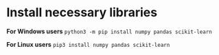 # Install necessary libraries

**For Windows users**
`python3 -m pip install numpy pandas scikit-learn`

**For Linux users**
`pip3 install numpy pandas scikit-learn`